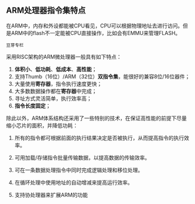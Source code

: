 ## ARM处理器指令集特点

在ARM中，内存和外设都能被CPU看见，CPU可以根据物理地址去进行访问。但是ARM中的flash不一定能被CPU直接操作，比如会有EMMU来管理FLASH。

`豆芽专栏`

采用RISC架构的ARM微处理器一般具有如下特点：

1. **体积小**、**低功耗**、**低成本**、**高性能**；
2. 支持Thumb（16位）/ARM（32位）**双指令集**，能很好的兼容8位/16位器件；
3. 大量使用**寄存器**，指令执行速度更快；
4. 大多数数据操作都在**寄存器**中完成；
5. 寻址方式灵活简单，执行效率高；
6. **指令长度固定**；

除此以外，ARM体系结构还采用了一些特别的技术，在保证高性能的前提下尽量缩小芯片的面积，并降低功耗：

1. 所有的指令都可根据前面的执行结果决定是否被执行，从而提高指令的执行效率。

2. 可用加载/存储指令批量传输数据，以提高数据的传输效率。

3. 可在一条数据处理指令中同时完成逻辑处理和移位处理。

4. 在循环处理中使用地址的自动增减来提高运行效率。

5. 支持协处理器来扩展ARM的功能

   

